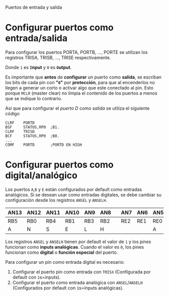 Puertos de entrada y salida

# Configurar puertos como entrada/salida
Para configurar los puertos PORTA, PORTB, ..., PORTE se utilizan los registros TRISA, TRISB, ..., TRISE respectivamente.

Donde `1` es **`I`nput** y `0` es **`O`utput**.

Es importante que **antes** de **configurar** un puerto como **salida**, se escriban los bits de cada pin con **"`0`"** por **protección**, para que al encenderlos no llegen a generar un corto o activar algo que este conectado al pin. Esto porque `MCLR` (master clear) no limpia el contenido de los puertos a menos que se indique lo contrario.

Así que para configurar el *puerto D* como *salida* se utiliza el siguiente código
```mpasm
CLRF	PORTD
BSF 	STATUS,RP0	;B1.
CLRF	TRISD
BCF 	STATUS,RP0	;B0.
...
COMF	PORTD 		;PORTD EN HIGH
```

# Configurar puertos como digital/analógico
Los puertos `A`,`B` y `E` están configurados por default como entradas analógicos. Si se desean usar como entradas digitales, se debe cambiar su configuración desde los registros `ANSEL` y `ANSELH`.

|AN13|AN12|AN11|AN10|AN9|AN8||AN7|AN6|AN5|AN4|AN3|AN2|AN1|AN0|
|-|-|-|-|-|-|-|-|-|-|-|-|-|-|-|
|RB5|RB0|RB4|RB1|RB3|RB2||RE2|RE1|RE0|RA5|RA3|RA2|RA1|RA0|
|A|N|S|E|L|H||||A|N|S|E|L||

Los registros `ANSEL` y `ANSELH` tienen por default el valor de `1` y los pines funcionan como **inputs analógicas**. Cuando el valor es `0`, los pines funcionan como **digital** o **función especial** del puerto.

Para configurar un pin como entrada digital es necesario:
1. Configurar el puerto pin como entrada con `TRISX` (Configurada por default con `1`s=inputs).
2. Configurar el puerto como entrada analógica con `ANSEL`/`ANSELH` (Configurados por default con `1`s=inputs analógicas).